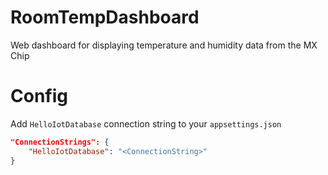 # RoomTempDashboard
Web dashboard for displaying temperature and humidity data from the MX Chip

# Config
Add `HelloIotDatabase` connection string to your `appsettings.json`

```JSON
"ConnectionStrings": {
    "HelloIotDatabase": "<ConnectionString>"
}
```
